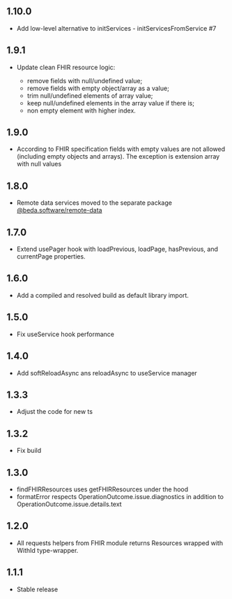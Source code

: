 ## 1.10.0

-   Add low-level alternative to initServices - initServicesFromService #7

## 1.9.1

-   Update clean FHIR resource logic:

    -   remove fields with null/undefined value;
    -   remove fields with empty object/array as a value;
    -   trim null/undefined elements of array value;
    -   keep null/undefined elements in the array value if there is;
    -   non empty element with higher index.

## 1.9.0

-   According to FHIR specification fields with empty values are not allowed (including empty objects and arrays). The exception is extension array with null values

## 1.8.0

-   Remote data services moved to the separate package [@beda.software/remote-data](https://www.npmjs.com/package/@beda.software/remote-data)

## 1.7.0

-   Extend usePager hook with loadPrevious, loadPage, hasPrevious, and currentPage properties.

## 1.6.0

-   Add a compiled and resolved build as default library import.

## 1.5.0

-   Fix useService hook performance

## 1.4.0

-   Add softReloadAsync ans reloadAsync to useService manager

## 1.3.3

-   Adjust the code for new ts

## 1.3.2

-   Fix build

## 1.3.0

-   findFHIRResources uses getFHIRResources under the hood
-   formatError respects OperationOutcome.issue.diagnostics in addition to OperationOutcome.issue.details.text

## 1.2.0

-   All requests helpers from FHIR module returns Resources wrapped with WithId type-wrapper.

## 1.1.1

-   Stable release
